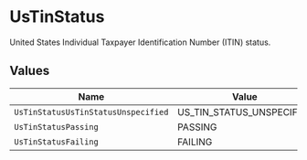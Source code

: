 # UsTinStatus

United States Individual Taxpayer Identification Number (ITIN) status.


## Values

| Name                                | Value                               |
| ----------------------------------- | ----------------------------------- |
| `UsTinStatusUsTinStatusUnspecified` | US_TIN_STATUS_UNSPECIFIED           |
| `UsTinStatusPassing`                | PASSING                             |
| `UsTinStatusFailing`                | FAILING                             |